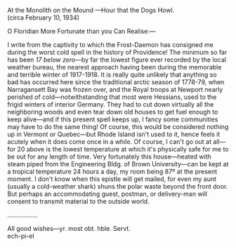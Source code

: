 At the Monolith on the Mound
—Hour that the Dogs Howl.  
(circa February 10, 1934)

O Floridian More Fortunate than you Can Realise:—

I write from the captivity to which the Frost-Daemon has consigned me during the worst cold spell in the history of Providence! The minimum so far has been *17 below zero*—by far the lowest figure ever recorded by the local weather bureau, the nearest approach having been during the memorable and terrible winter of 1917-1918. It is really quite unlikely that anything so bad has occurred here since the traditional arctic season of 1778-79, when Narragansett Bay was frozen over, and the Royal troops at Newport nearly perished of cold—notwithstanding that most were Hessians, used to the frigid winters of interior Germany. They had to cut down virtually all the neighboring woods and even tear down old houses to get fuel enough to keep alive—and if this present spell keeps up, I fancy some communities may have to do the same thing! Of course, this would be considered nothing up in Vermont or Quebec—but Rhode Island isn't used to it, hence feels it acutely when it does come once in a while. Of course, I can't go out at all—for 20 above is the lowest temperature at which it's physically safe for me to be out for any length of time. Very fortunately this house—heated with steam piped from the Engineering Bldg. of Brown University—can be kept at a tropical temperature 24 hours a day, my room being 87º at the present moment. I don't know when this epistle will get mailed, for even my aunt (usually a cold-weather shark) shuns the polar waste beyond the front door. But perhaps an accommodating guest, postman, or delivery-man will consent to transmit material to the outside world.

.................

All good wishes—yr. most obt. hble. Servt.  
ech-pi-el
